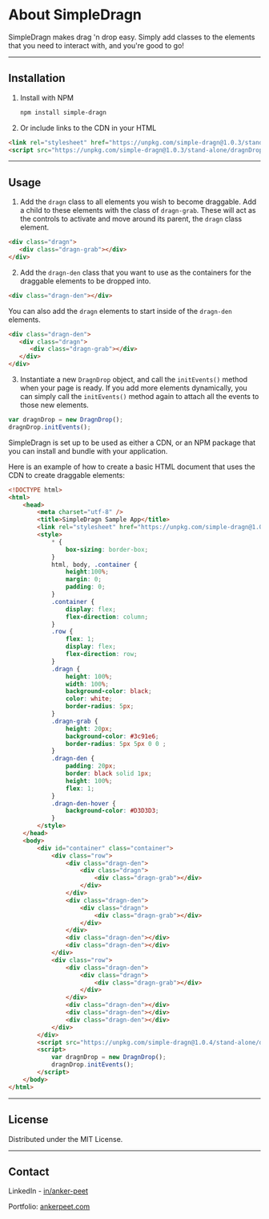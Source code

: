 # About SimpleDragn

SimpleDragn makes drag 'n drop easy. Simply add classes to the elements that you need to interact with, and you're good to go!

---
## Installation

1. Install with NPM
   ```sh
   npm install simple-dragn
   ```

2. Or include links to the CDN in your HTML
```html
<link rel="stylesheet" href="https://unpkg.com/simple-dragn@1.0.3/stand-alone/core.css">
<script src="https://unpkg.com/simple-dragn@1.0.3/stand-alone/dragnDrop.js">
```
---
## Usage

1. Add the `dragn` class to all elements you wish to become draggable. Add a child to these elements with the class of `dragn-grab`. These will act as the controls to activate and move around its parent, the `dragn` class element.
```html
<div class="dragn">
   <div class="dragn-grab"></div>
</div>
```
2. Add the `dragn-den` class that you want to use as the containers for the draggable elements to be dropped into.
```html
<div class="dragn-den"></div>
```
You can also add the `dragn` elements to start inside of the `dragn-den` elements.
```html
<div class="dragn-den">
   <div class="dragn">
      <div class="dragn-grab"></div>
   </div>
</div>
```
3. Instantiate a new `DragnDrop` object, and call the `initEvents()` method when your page is ready. If you add more elements dynamically, you can simply call the `initEvents()` method again to attach all the events to those new elements.
```javascript
var dragnDrop = new DragnDrop();
dragnDrop.initEvents();
```

SimpleDragn is set up to be used as either a CDN, or an NPM package that you can install and bundle with your application.

Here is an example of how to create a basic HTML document that uses the CDN to create draggable elements:

```html
<!DOCTYPE html>
<html>
    <head>
        <meta charset="utf-8" />
        <title>SimpleDragn Sample App</title>      
        <link rel="stylesheet" href="https://unpkg.com/simple-dragn@1.0.4/stand-alone/core.css">
        <style>
            * {
                box-sizing: border-box;
            }            
            html, body, .container {
                height:100%;
                margin: 0;
                padding: 0;
            } 
            .container {
                display: flex;
                flex-direction: column;
            }           
            .row {
                flex: 1;
                display: flex;
                flex-direction: row;
            }
            .dragn {
                height: 100%;
                width: 100%;
                background-color: black;
                color: white;
                border-radius: 5px;
            }
            .dragn-grab {
                height: 20px;
                background-color: #3c91e6;
                border-radius: 5px 5px 0 0 ;
            }
            .dragn-den {
                padding: 20px;
                border: black solid 1px;
                height: 100%;
                flex: 1;
            }
            .dragn-den-hover {
                background-color: #D3D3D3;
            }
        </style>
    </head>
    <body>
        <div id="container" class="container">
            <div class="row">
                <div class="dragn-den">
                    <div class="dragn">
                        <div class="dragn-grab"></div>
                    </div>
                </div>
                <div class="dragn-den">
                    <div class="dragn">
                        <div class="dragn-grab"></div>
                    </div>
                </div>
                <div class="dragn-den"></div>
                <div class="dragn-den"></div>
            </div>  
            <div class="row">
                <div class="dragn-den">
                    <div class="dragn">
                        <div class="dragn-grab"></div>
                    </div>
                </div>
                <div class="dragn-den"></div>
                <div class="dragn-den"></div>
                <div class="dragn-den"></div>
            </div>
        </div>
        <script src="https://unpkg.com/simple-dragn@1.0.4/stand-alone/dragnDrop.js"></script>
        <script>
            var dragnDrop = new DragnDrop();
            dragnDrop.initEvents();
        </script>
    </body>    
</html>
```

---
## License

Distributed under the MIT License.


---
## Contact

LinkedIn - [in/anker-peet](https://www.linkedin.com/in/anker-peet/)

Portfolio: [ankerpeet.com](https://www.ankerpeet.com)